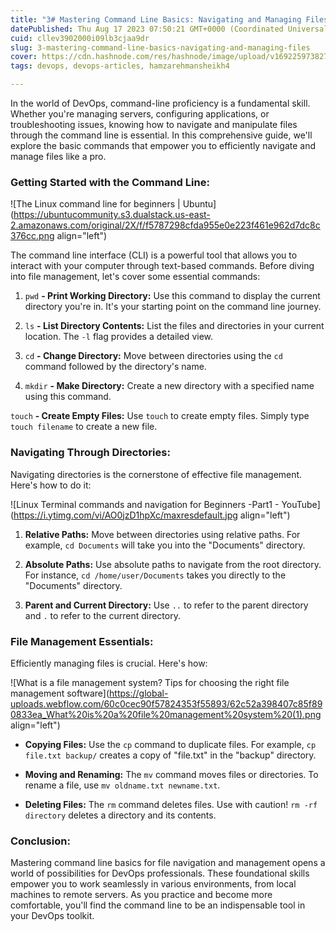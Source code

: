 ```yaml
---
title: "3# Mastering Command Line Basics: Navigating and Managing Files"
datePublished: Thu Aug 17 2023 07:50:21 GMT+0000 (Coordinated Universal Time)
cuid: cllev3902000i09lb3cjaa9dr
slug: 3-mastering-command-line-basics-navigating-and-managing-files
cover: https://cdn.hashnode.com/res/hashnode/image/upload/v1692259738274/04aad29e-703d-466c-887c-72a1360722b3.webp
tags: devops, devops-articles, hamzarehmansheikh4

---
```


In the world of DevOps, command-line proficiency is a fundamental skill. Whether you're managing servers, configuring applications, or troubleshooting issues, knowing how to navigate and manipulate files through the command line is essential. In this comprehensive guide, we'll explore the basic commands that empower you to efficiently navigate and manage files like a pro.

### **Getting Started with the Command Line:**

![The Linux command line for beginners | Ubuntu](https://ubuntucommunity.s3.dualstack.us-east-2.amazonaws.com/original/2X/f/f5787298cfda955e0e223f461e962d7dc8c376cc.png align="left")

The command line interface (CLI) is a powerful tool that allows you to interact with your computer through text-based commands. Before diving into file management, let's cover some essential commands:

1. `pwd` **- Print Working Directory:** Use this command to display the current directory you're in. It's your starting point on the command line journey.
    
2. `ls` **- List Directory Contents:** List the files and directories in your current location. The `-l` flag provides a detailed view.
    
3. `cd` **- Change Directory:** Move between directories using the `cd` command followed by the directory's name.
    
4. `mkdir` **- Make Directory:** Create a new directory with a specified name using this command.
    

`touch` **- Create Empty Files:** Use `touch` to create empty files. Simply type `touch filename` to create a new file.

### **Navigating Through Directories:**

Navigating directories is the cornerstone of effective file management. Here's how to do it:

![Linux Terminal commands and navigation for Beginners -Part1 - YouTube](https://i.ytimg.com/vi/AO0jzD1hpXc/maxresdefault.jpg align="left")

1. **Relative Paths:** Move between directories using relative paths. For example, `cd Documents` will take you into the "Documents" directory.
    
2. **Absolute Paths:** Use absolute paths to navigate from the root directory. For instance, `cd /home/user/Documents` takes you directly to the "Documents" directory.
    
3. **Parent and Current Directory:** Use `..` to refer to the parent directory and `.` to refer to the current directory.
    

### **File Management Essentials:**

Efficiently managing files is crucial. Here's how:

![What is a file management system? Tips for choosing the right file  management software](https://global-uploads.webflow.com/60c0cec90f57824353f55893/62c52a398407c85f890833ea_What%20is%20a%20file%20management%20system%20(1).png align="left")

* **Copying Files:** Use the `cp` command to duplicate files. For example, `cp file.txt backup/` creates a copy of "file.txt" in the "backup" directory.
    
* **Moving and Renaming:** The `mv` command moves files or directories. To rename a file, use `mv oldname.txt newname.txt`.
    
* **Deleting Files:** The `rm` command deletes files. Use with caution! `rm -rf directory` deletes a directory and its contents.
    

### **Conclusion:**

Mastering command line basics for file navigation and management opens a world of possibilities for DevOps professionals. These foundational skills empower you to work seamlessly in various environments, from local machines to remote servers. As you practice and become more comfortable, you'll find the command line to be an indispensable tool in your DevOps toolkit.